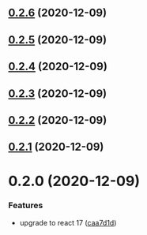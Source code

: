## [0.2.6](https://github.com/phatnguyenuit/create-react-app-typescript-template/compare/0.2.5...0.2.6) (2020-12-09)

## [0.2.5](https://github.com/phatnguyenuit/create-react-app-typescript-template/compare/0.2.4...0.2.5) (2020-12-09)

## [0.2.4](https://github.com/phatnguyenuit/create-react-app-typescript-template/compare/0.2.3...0.2.4) (2020-12-09)

## [0.2.3](https://github.com/phatnguyenuit/create-react-app-typescript-template/compare/0.2.2...0.2.3) (2020-12-09)

## [0.2.2](https://github.com/phatnguyenuit/create-react-app-typescript-template/compare/0.2.1...0.2.2) (2020-12-09)

## [0.2.1](https://github.com/phatnguyenuit/create-react-app-typescript-template/compare/0.2.0...0.2.1) (2020-12-09)

# 0.2.0 (2020-12-09)


### Features

* upgrade to react 17 ([caa7d1d](https://github.com/phatnguyenuit/create-react-app-typescript-template/commit/caa7d1da82e57bc5e29bf02e048f5d0da6556971))

